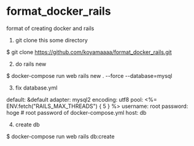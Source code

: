 # format_docker_rails
format of creating docker and rails

1. git clone this some directory 

 $ git clone https://github.com/koyamaaaa/format_docker_rails.git

2. do rails new

 $ docker-compose run web rails new . --force --database=mysql

 
3. fix database.yml

  default: &default
  adapter: mysql2
  encoding: utf8
  pool: <%= ENV.fetch("RAILS_MAX_THREADS") { 5 } %>
  username: root
  password: hoge # root password of docker-compose.yml
  host: db 

4. create db

$ docker-compose run web rails db:create